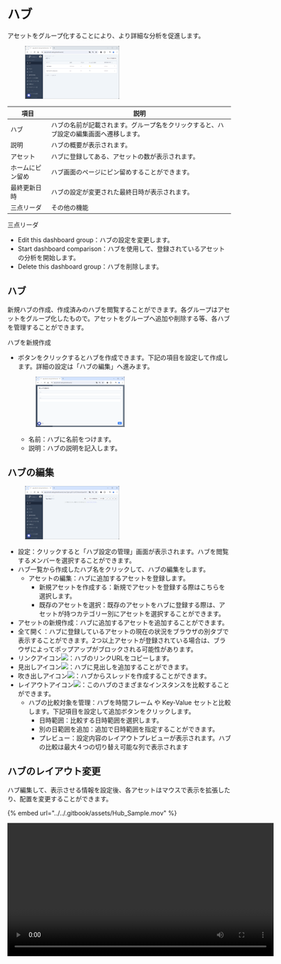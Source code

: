 # ハブ

アセットをグループ化することにより、より詳細な分析を促進します。

<figure><img src="../../.gitbook/assets/Hub_Page_Initial_jp.png" alt="ハブページ" width="50%"><figcaption></figcaption></figure>

| 項目             | 説明                                                                                   |
| -                | -                                                                                      |
| ハブ             | ハブの名前が記載されます。グループ名をクリックすると、ハブ設定の編集画面へ遷移します。 |
| 説明             | ハブの概要が表示されます。                                                             |
| アセット         | ハブに登録してある、アセットの数が表示されます。                                       |
| ホームにピン留め | ハブ画面のページにピン留めすることができます。                                         |
| 最終更新日時     | ハブの設定が変更された最終日時が表示されます。                                         |
| 三点リーダ       | その他の機能                                                                           |

三点リーダ
* Edit this dashboard group：ハブの設定を変更します。
* Start dashboard comparison：ハブを使用して、登録されているアセットの分析を開始します。
* Delete this dashboard group：ハブを削除します。

## ハブ

新規ハブの作成、作成済みのハブを閲覧することができます。各グループはアセットをグループ化したもので。アセットをグループへ追加や削除する等、各ハブを管理することができます。

ハブを新規作成
* ボタンをクリックするとハブを作成できます。下記の項目を設定して作成します。詳細の設定は「ハブの編集」へ進みます。

    <figure><img src="../../.gitbook/assets/create_new_hub_jp.png" alt="ハブ作成" width="50%"><figcaption></figcaption></figure>

    * 名前：ハブに名前をつけます。
    * 説明：ハブの説明を記入します。

## ハブの編集

<figure><img src="../../.gitbook/assets/hubs_setting_jp.png" width="50%" alt="ハブ編集"></figure>

- 設定：クリックすると「ハブ設定の管理」画面が表示されます。ハブを閲覧するメンバーを選択することができます。
- ハブ一覧から作成したハブ名をクリックして、ハブの編集をします。
    - アセットの編集：ハブに追加するアセットを登録します。
        - 新規アセットを作成する：新規でアセットを登録する際はこちらを選択します。
        - 既存のアセットを選択：既存のアセットをハブに登録する際は、アセットが持つカテゴリー別にアセットを選択することができます。
- アセットの新規作成：ハブに追加するアセットを追加することができます。
- 全て開く：ハブに登録しているアセットの現在の状況をブラウザの別タブで表示することができます。2つ以上アセットが登録されている場合は、ブラウザによってポップアップがブロックされる可能性があります。
- リンクアイコン![](../../.gitbook/assets/link_icon.png)：ハブのリンクURLをコピーします。
- 見出しアイコン![](../../.gitbook/assets/Hub_index.png)：ハブに見出しを追加することができます。
- 吹き出しアイコン![](../../.gitbook/assets/Hub_bubble.png)：ハブからスレッドを作成することができます。
- レイアウトアイコン![](../../.gitbook/assets/Hub_layout.png)：このハブのさまざまなインスタンスを比較することができます。
    - ハブの比較対象を管理：ハブを時間フレーム や Key-Value セットと比較します。下記項目を設定して追加ボタンをクリックします。
        - 日時範囲：比較する日時範囲を選択します。
        - 別の日範囲を追加：追加で日時範囲を指定することができます。
        - プレビュー：設定内容のレイアウトプレビューが表示されます。ハブの比較は最大４つの切り替え可能な列で表示されます

## ハブのレイアウト変更
ハブ編集して、表示させる情報を設定後、各アセットはマウスで表示を拡張したり、配置を変更することができます。

{% embed url="../../.gitbook/assets/Hub_Sample.mov" %}

<video src="../../.gitbook/assets/Hub_Sample.mov" controls="true" width="600"></video>